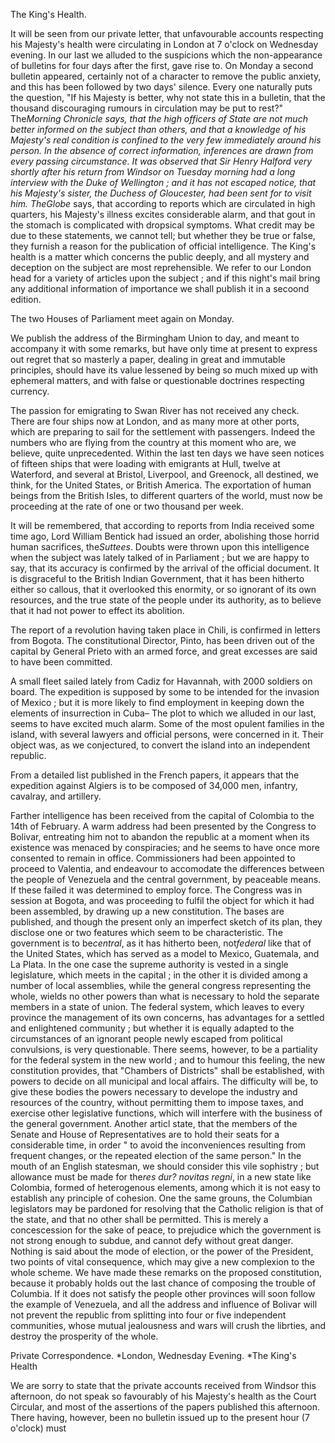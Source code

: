 The King's Health.It will be seen from our private letter, that unfavourable accounts respecting his Majesty's health were circulating in London at 7 o'clock on Wednesday evening. In our last we alluded to the suspicions which the non-appearance of bulletins for four days after the first, gave rise to. On Monday a second bulletin appeared, certainly not of a character to remove the public anxiety, and this has been followed by two days' silence. Every one naturally puts the question, "If his Majesty is better, why not state this in a bulletin, that the thousand discouraging rumours in circulation may be put to rest?" The*Morning Chronicle *says, that the high officers of State are not much better informed on the subject than others, and that a knowledge of his Majesty's real condition is confined to the very few immediately around his person. In the absence of correct information, inferences are drawn from every passing circumstance. It was observed that Sir Henry Halford very shortly after his return from Windsor on Tuesday morning had a long interview with the Duke of Wellington ; and it has not escaped notice, that his Majesty's sister, the Duchess of Gloucester, had been sent for to visit him. The*Globe*  says, that according to reports which are circulated in high quarters, his Majesty's illness excites considerable alarm, and that gout in the stomach is complicated with dropsical symptoms. What credit may be due to these statements, we cannot tell; but whether they be true or false, they furnish a reason for the publication of official intelligence. The King's health is a matter which concerns the public deeply, and all mystery and deception on the subject are most reprehensible. We refer to our London head for a variety of articles upon the subject ; and if this night's mail bring any additional information of importance we shall publish it in a secoond edition.The two Houses of Parliament meet again on Monday.We publish the address of the Birmingham Union to day, and meant to accompany it with some remarks, but have only time at present to express out regret that so masterly a paper, dealing in great and immutable principles, should have its value lessened by being so much mixed up with ephemeral matters, and with false or questionable doctrines respecting currency.The passion for emigrating to Swan River has not received any check. There are four ships now at London, and as many more at other ports, which are preparing to sail for the settlement with passengers. Indeed the numbers who are flying from the country at this moment who are, we believe, quite unprecedented. Within the last ten days we have seen notices of fifteen ships that were loading with emigrants at Hull, twelve at Waterford, and several at Bristol, Liverpool, and Greenock, all destined, we think, for the United States, or British America. The exportation of human beings from the British Isles, to different quarters of the world, must now be proceeding at the rate of one or two thousand per week.It will be remembered, that according to reports from India received some time ago, Lord William Bentick had issued an order, abolishing those horrid human sacrifices, the*Suttees*. Doubts were thrown upon this intelligence when the subject was lately talked of in Parliament ; but we are happy to say, that its accuracy is confirmed by the arrival of the official document. It is disgraceful to the British Indian Government, that it has been hitherto either so callous, that it overlooked this enormity, or so ignorant of its own resources, and the true state of the people under its authority, as to believe that it had not power to effect its abolition.The report of a revolution having taken place in Chili, is confirmed in letters from Bogota. The constitutional Director, Pinto, has been driven out of the capital by General Prieto with an armed force, and great excesses are said to have been committed.A small fleet sailed lately from Cadiz for Havannah, with 2000 soldiers on board. The expedition is supposed by some to be intended for the invasion of Mexico ; but it is more likely to find employment in keeping down the elements of insurrection in Cuba– The plot to which we alluded in our last, seems to have excited much alarm. Some of the most opulent families in the island, with several lawyers and official persons, were concerned in it. Their object was, as we conjectured, to convert the island into an independent republic.From a detailed list published in the French papers, it appears that the expedition against Algiers is to be composed of 34,000 men, infantry, cavalray, and artillery.Farther intelligence has been received from the capital of Colombia to the 14th of February. A warm address had been presented by the Congress to Bolivar, entreating him not to abandon the republic at a moment when its existence was menaced by conspiracies; and he seems to have once more consented to remain in office. Commissioners had been appointed to proceed to Valentia, and endeavour to accomodate the differences between the people of Venezuela and the central government, by peaceable means. If these failed it was determined to employ force. The Congress was in session at Bogota, and was proceeding to fulfil the object for which it had been assembled, by drawing up a new constitution. The bases are published, and though the present only an imperfect sketch of its plan, they disclose one or two features which seem to be characteristic. The government is to be*central*, as it has hitherto been, not*federal*  like that of the United States, which has served as a model to Mexico, Guatemala, and La Plata. In the one case the supreme authority is vested in a single legislature, which meets in the capital ; in the other it is divided among a number of local assemblies, while the general congress representing the whole, wields no other powers than what is necessary to hold the separate members in a state of union. The federal system, which leaves to every province the management of its own concerns, has advantages for a settled and enlightened community ; but whether it is equally adapted to the circumstances of an ignorant people newly escaped from political convulsions, is very questionable. There seems, however, to be a partiality for the federal system in the new world ; and to humour this feeling, the new constitution provides, that "Chambers of Districts" shall be established, with powers to decide on all municipal and local affairs. The difficulty will be, to give these bodies the powers necessary to develope the industry and resources of the country, without permitting them to impose taxes, and exercise other legislative functions, which will interfere with the business of the general government. Another articl state, that the members of the Senate and House of Representatives are to hold their seats for a considerable time, in order " to avoid the inconveniences resulting from frequent changes, or the repeated election of the same person." In the mouth of an English statesman, we should consider this vile sophistry ; but allowance must be made for the*res dur? novitas regni*, in a new state like Colombia, formed of heterogenous elements, among which it is not easy to establish any principle of cohesion. One the same grouns, the Columbian legislators may be pardoned for resolving that the Catholic religion is that of the state, and that no other shall be permitted. This is merely a concescession for the sake of peace, to prejudice which the government is not strong enough to subdue, and cannot defy without great danger. Nothing is said about the mode of election, or the power of the President, two points of vital consequence, which may give a new complexion to the whole scheme. We have made these remarks on the proposed constitution, because it probably holds out the last chance of composing the trouble of Columbia. If it does not satisfy the people other provinces will soon follow the example of Venezuela, and all the address and influence of Bolivar will not prevent the republic from splitting into four or five independent communities, whose mutual jealousness and wars will crush the librties, and destroy the prosperity of the whole.Private Correspondence. *London, Wednesday Evening. *The King's HealthWe are sorry to state that the private accounts received from Windsor this afternoon, do not speak so favourably of his Majesty's health as the Court Circular, and most of the assertions of the papers published this afternoon. There having, however, been no bulletin issued up to the present hour (7 o'clock) must